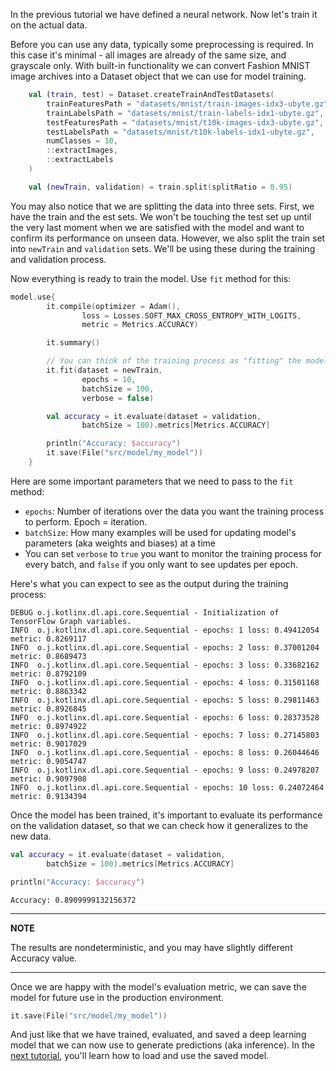 In the previous tutorial we have defined a neural network. Now let's train it on the actual data. 

Before you can use any data, typically some preprocessing is required. In this case it's minimal - all images are 
already of the same size, and grayscale only. 
With built-in functionality we can convert Fashion MNIST image archives into a Dataset object that we can use for model training.    

```kotlin
    val (train, test) = Dataset.createTrainAndTestDatasets(
        trainFeaturesPath = "datasets/mnist/train-images-idx3-ubyte.gz",
        trainLabelsPath = "datasets/mnist/train-labels-idx1-ubyte.gz",
        testFeaturesPath = "datasets/mnist/t10k-images-idx3-ubyte.gz",
        testLabelsPath = "datasets/mnist/t10k-labels-idx1-ubyte.gz",
        numClasses = 10,
        ::extractImages,
        ::extractLabels
    )

    val (newTrain, validation) = train.split(splitRatio = 0.95)
```

You may also notice that we are splitting the data into three sets. First, we have the train and the est sets. We won't be touching 
the test set up until the very last moment when we are satisfied with the model and want to confirm its performance on unseen data.
However, we also split the train set into `newTrain` and `validation` sets. We'll be using these during the training and validation 
process.  

Now everything is ready to train the model. Use `fit` method for this: 

```kotlin
model.use{
        it.compile(optimizer = Adam(),
                loss = Losses.SOFT_MAX_CROSS_ENTROPY_WITH_LOGITS,
                metric = Metrics.ACCURACY)

        it.summary()

        // You can think of the training process as "fitting" the model to describe the given data :)
        it.fit(dataset = newTrain,
                epochs = 10,
                batchSize = 100,
                verbose = false)

        val accuracy = it.evaluate(dataset = validation,
                batchSize = 100).metrics[Metrics.ACCURACY]

        println("Accuracy: $accuracy")
        it.save(File("src/model/my_model"))
    }

```

Here are some important parameters that we need to pass to the `fit` method:
* `epochs`: Number of iterations over the data you want the training process to perform. Epoch = iteration. 
* `batchSize`: How many examples will be used for updating model's parameters (aka weights and biases) at a time
*  You can set `verbose` to `true` you want to monitor the training process for every batch, and `false` if you only want 
to see updates per epoch.

Here's what you can expect to see as the output during the training process: 
```
DEBUG o.j.kotlinx.dl.api.core.Sequential - Initialization of TensorFlow Graph variables.
INFO  o.j.kotlinx.dl.api.core.Sequential - epochs: 1 loss: 0.49412054 metric: 0.8269117
INFO  o.j.kotlinx.dl.api.core.Sequential - epochs: 2 loss: 0.37001204 metric: 0.8689473
INFO  o.j.kotlinx.dl.api.core.Sequential - epochs: 3 loss: 0.33682162 metric: 0.8792109
INFO  o.j.kotlinx.dl.api.core.Sequential - epochs: 4 loss: 0.31501168 metric: 0.8863342
INFO  o.j.kotlinx.dl.api.core.Sequential - epochs: 5 loss: 0.29811463 metric: 0.8926845
INFO  o.j.kotlinx.dl.api.core.Sequential - epochs: 6 loss: 0.28373528 metric: 0.8974922
INFO  o.j.kotlinx.dl.api.core.Sequential - epochs: 7 loss: 0.27145803 metric: 0.9017029
INFO  o.j.kotlinx.dl.api.core.Sequential - epochs: 8 loss: 0.26044646 metric: 0.9054747
INFO  o.j.kotlinx.dl.api.core.Sequential - epochs: 9 loss: 0.24978207 metric: 0.9097908
INFO  o.j.kotlinx.dl.api.core.Sequential - epochs: 10 loss: 0.24072464 metric: 0.9134394

```  

Once the model has been trained, it's important to evaluate its performance on the validation dataset, so that we can 
check how it generalizes to the new data. 

```kotlin
val accuracy = it.evaluate(dataset = validation,
        batchSize = 100).metrics[Metrics.ACCURACY]

println("Accuracy: $accuracy")
```

```
Accuracy: 0.8909999132156372
```

---
**NOTE**

The results are nondeterministic, and you may have slightly different Accuracy value. 

--- 

Once we are happy with the model's evaluation metric, we can save the model for future use in the production environment.  

```kotlin
it.save(File("src/model/my_model"))
```

And just like that we have trained, evaluated, and saved a deep learning model that we can now use to generate
predictions (aka inference). In the [next tutorial](loading_trained_model_for_inference.md), you'll learn how to load and use the saved model.  
